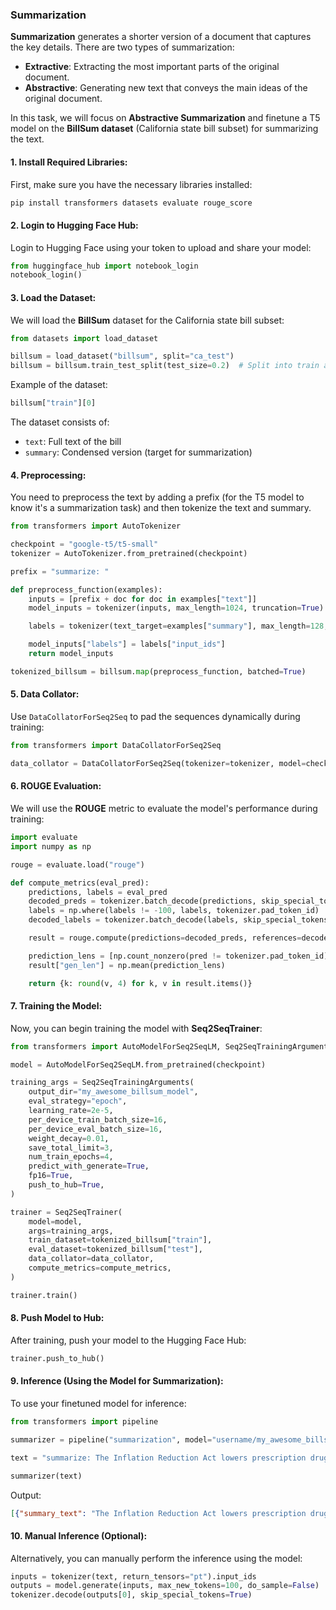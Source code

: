 
### Summarization
**Summarization** generates a shorter version of a document that captures the key details. There are two types of summarization:
- **Extractive**: Extracting the most important parts of the original document.
- **Abstractive**: Generating new text that conveys the main ideas of the original document.

In this task, we will focus on **Abstractive Summarization** and finetune a T5 model on the **BillSum dataset** (California state bill subset) for summarizing the text.

#### 1. Install Required Libraries:
First, make sure you have the necessary libraries installed:

```bash
pip install transformers datasets evaluate rouge_score
```

#### 2. Login to Hugging Face Hub:
Login to Hugging Face using your token to upload and share your model:

```python
from huggingface_hub import notebook_login
notebook_login()
```

#### 3. Load the Dataset:
We will load the **BillSum** dataset for the California state bill subset:

```python
from datasets import load_dataset

billsum = load_dataset("billsum", split="ca_test")
billsum = billsum.train_test_split(test_size=0.2)  # Split into train and test sets
```

Example of the dataset:

```python
billsum["train"][0]
```

The dataset consists of:
- `text`: Full text of the bill
- `summary`: Condensed version (target for summarization)

#### 4. Preprocessing:
You need to preprocess the text by adding a prefix (for the T5 model to know it's a summarization task) and then tokenize the text and summary.

```python
from transformers import AutoTokenizer

checkpoint = "google-t5/t5-small"
tokenizer = AutoTokenizer.from_pretrained(checkpoint)

prefix = "summarize: "

def preprocess_function(examples):
    inputs = [prefix + doc for doc in examples["text"]]
    model_inputs = tokenizer(inputs, max_length=1024, truncation=True)

    labels = tokenizer(text_target=examples["summary"], max_length=128, truncation=True)

    model_inputs["labels"] = labels["input_ids"]
    return model_inputs

tokenized_billsum = billsum.map(preprocess_function, batched=True)
```

#### 5. Data Collator:
Use `DataCollatorForSeq2Seq` to pad the sequences dynamically during training:

```python
from transformers import DataCollatorForSeq2Seq

data_collator = DataCollatorForSeq2Seq(tokenizer=tokenizer, model=checkpoint)
```

#### 6. ROUGE Evaluation:
We will use the **ROUGE** metric to evaluate the model's performance during training:

```python
import evaluate
import numpy as np

rouge = evaluate.load("rouge")

def compute_metrics(eval_pred):
    predictions, labels = eval_pred
    decoded_preds = tokenizer.batch_decode(predictions, skip_special_tokens=True)
    labels = np.where(labels != -100, labels, tokenizer.pad_token_id)
    decoded_labels = tokenizer.batch_decode(labels, skip_special_tokens=True)

    result = rouge.compute(predictions=decoded_preds, references=decoded_labels, use_stemmer=True)

    prediction_lens = [np.count_nonzero(pred != tokenizer.pad_token_id) for pred in predictions]
    result["gen_len"] = np.mean(prediction_lens)

    return {k: round(v, 4) for k, v in result.items()}
```

#### 7. Training the Model:
Now, you can begin training the model with **Seq2SeqTrainer**:

```python
from transformers import AutoModelForSeq2SeqLM, Seq2SeqTrainingArguments, Seq2SeqTrainer

model = AutoModelForSeq2SeqLM.from_pretrained(checkpoint)

training_args = Seq2SeqTrainingArguments(
    output_dir="my_awesome_billsum_model",
    eval_strategy="epoch",
    learning_rate=2e-5,
    per_device_train_batch_size=16,
    per_device_eval_batch_size=16,
    weight_decay=0.01,
    save_total_limit=3,
    num_train_epochs=4,
    predict_with_generate=True,
    fp16=True,
    push_to_hub=True,
)

trainer = Seq2SeqTrainer(
    model=model,
    args=training_args,
    train_dataset=tokenized_billsum["train"],
    eval_dataset=tokenized_billsum["test"],
    data_collator=data_collator,
    compute_metrics=compute_metrics,
)

trainer.train()
```

#### 8. Push Model to Hub:
After training, push your model to the Hugging Face Hub:

```python
trainer.push_to_hub()
```

#### 9. Inference (Using the Model for Summarization):
To use your finetuned model for inference:

```python
from transformers import pipeline

summarizer = pipeline("summarization", model="username/my_awesome_billsum_model")

text = "summarize: The Inflation Reduction Act lowers prescription drug costs, health care costs, and energy costs. It's the most aggressive action on tackling the climate crisis in American history, which will lift up American workers and create good-paying, union jobs across the country. It'll lower the deficit and ask the ultra-wealthy and corporations to pay their fair share. And no one making under $400,000 per year will pay a penny more in taxes."

summarizer(text)
```

Output:
```json
[{"summary_text": "The Inflation Reduction Act lowers prescription drug costs, health care costs, and energy costs. It's the most aggressive action on tackling the climate crisis in American history, which will lift up American workers and create good-paying, union jobs across the country."}]
```

#### 10. Manual Inference (Optional):
Alternatively, you can manually perform the inference using the model:

```python
inputs = tokenizer(text, return_tensors="pt").input_ids
outputs = model.generate(inputs, max_new_tokens=100, do_sample=False)
tokenizer.decode(outputs[0], skip_special_tokens=True)
```
